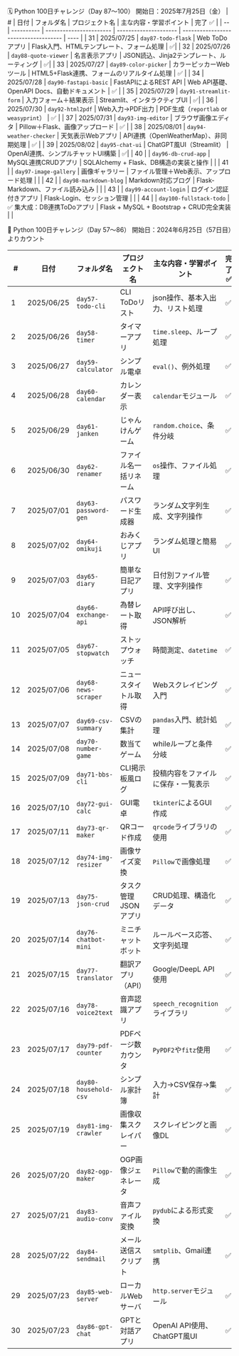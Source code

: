 🗓 Python 100日チャレンジ（Day 87〜100）
開始日：2025年7月25日（金）
| #  | 日付         | フォルダ名                   | プロジェクト名               | 主な内容・学習ポイント                          | 完了 ✅ |
| -- | ---------- | ----------------------- | --------------------- | ------------------------------------ | ---- |
| 31 | 2025/07/25 | `day87-todo-flask`      | Web ToDoアプリ           | Flask入門、HTMLテンプレート、フォーム処理            |     ✅|
| 32 | 2025/07/26 | `day88-quote-viewer`    | 名言表示アプリ               | JSON読込、Jinja2テンプレート、ルーティング           |     ✅|
| 33 | 2025/07/27 | `day89-color-picker`    | カラーピッカーWebツール         | HTML5+Flask連携、フォームのリアルタイム処理          |    ✅  |
| 34 | 2025/07/28 | `day90-fastapi-basic`   | FastAPIによるREST API    | Web API基礎、OpenAPI Docs、自動ドキュメント      |    ✅ |
| 35 | 2025/07/29 | `day91-streamlit-form`  | 入力フォーム＋結果表示           | Streamlit、インタラクティブUI                 |     ✅|
| 36 | 2025/07/30 | `day92-html2pdf`        | Web入力→PDF出力           | PDF生成（`reportlab` or `weasyprint`）   |      ✅ |
| 37 | 2025/07/31 | `day93-img-editor`      | ブラウザ画像エディタ            | Pillow＋Flask、画像アップロード                |    ✅ |
| 38 | 2025/08/01 | `day94-weather-checker` | 天気表示Webアプリ            | API連携（OpenWeatherMap）、非同期処理          |    ✅  |
| 39 | 2025/08/02 | `day95-chat-ui`         | ChatGPT風UI（Streamlit） | OpenAI連携、シンプルチャットUI構築                |     ✅|
| 40 |            | `day96-db-crud-app`     | MySQL連携CRUDアプリ        | SQLAlchemy + Flask、DB構造の実装と操作        |      |
| 41 |            | `day97-image-gallery`   | 画像ギャラリー               | ファイル管理＋Web表示、アップロード処理                |      |
| 42 |            | `day98-markdown-blog`   | Markdown対応ブログ         | Flask-Markdown、ファイル読み込み              |      |
| 43 |            | `day99-account-login`   | ログイン認証付きアプリ           | Flask-Login、セッション管理                  |      |
| 44 |            | `day100-fullstack-todo` | ✅ 集大成：DB連携ToDoアプリ     | Flask + MySQL + Bootstrap + CRUD完全実装 |      |


📝 Python 100日チャレンジ（Day 57〜86）
開始日：2024年6月25日（57日目）よりカウント

| #  | 日付         | フォルダ名                 | プロジェクト名      | 主な内容・学習ポイント               | 完了 ✅ |
| -- | ---------- | --------------------- | ------------ | ------------------------- | ---- |
| 1  | 2025/06/25 | `day57-todo-cli`      | CLI ToDoリスト  | json操作、基本入出力、リスト処理        |   ✅  |
| 2  | 2025/06/26 | `day58-timer`         | タイマーアプリ      | `time.sleep`、ループ処理        |   ✅  |
| 3  | 2025/06/27 | `day59-calculator`    | シンプル電卓       | `eval()`、例外処理             |   ✅  |
| 4  | 2025/06/28 | `day60-calendar`      | カレンダー表示      | `calendar`モジュール           |   ✅  |
| 5  | 2025/06/29 | `day61-janken`        | じゃんけんゲーム     | `random.choice`、条件分岐      |   ✅   |
| 6  | 2025/06/30 | `day62-renamer`       | ファイル名一括リネーム  | `os`操作、ファイル処理             |   ✅  |
| 7  | 2025/07/01 | `day63-password-gen`  | パスワード生成器     | ランダム文字列生成、文字列操作           |   ✅  |
| 8  | 2025/07/02 | `day64-omikuji`       | おみくじアプリ      | ランダム処理と簡易UI               |   ✅  |
| 9  | 2025/07/03 | `day65-diary`         | 簡単な日記アプリ     | 日付別ファイル管理、文字列操作           |   ✅   |
| 10 | 2025/07/04 | `day66-exchange-api`  | 為替レート取得      | API呼び出し、JSON解析            |   ✅  |
| 11 | 2025/07/05 | `day67-stopwatch`     | ストップウォッチ     | 時間測定、`datetime`           |   ✅  |
| 12 | 2025/07/06 | `day68-news-scraper`  | ニュースタイトル取得   | Webスクレイピング入門              |   ✅  |
| 13 | 2025/07/07 | `day69-csv-summary`   | CSVの集計       | `pandas`入門、統計処理           |   ✅  |
| 14 | 2025/07/08 | `day70-number-game`   | 数当てゲーム       | whileループと条件分岐             |   ✅  |
| 15 | 2025/07/09 | `day71-bbs-cli`       | CLI掲示板風ログ    | 投稿内容をファイルに保存・一覧表示         |   ✅  |
| 16 | 2025/07/10 | `day72-gui-calc`      | GUI電卓        | `tkinter`によるGUI作成         |   ✅  |
| 17 | 2025/07/11 | `day73-qr-maker`      | QRコード作成      | `qrcode`ライブラリの使用          |   ✅  |
| 18 | 2025/07/12 | `day74-img-resizer`   | 画像サイズ変換      | `Pillow`で画像処理             |   ✅  |
| 19 | 2025/07/13 | `day75-json-crud`     | タスク管理JSONアプリ | CRUD処理、構造化データ             |   ✅  |
| 20 | 2025/07/14 | `day76-chatbot-mini`  | ミニチャットボット    | ルールベース応答、文字列処理            |   ✅  |
| 21 | 2025/07/15 | `day77-translator`    | 翻訳アプリ（API）   | Google/DeepL API使用        |   ✅  |
| 22 | 2025/07/16 | `day78-voice2text`    | 音声認識アプリ      | `speech_recognition`ライブラリ |   ✅  |
| 23 | 2025/07/17 | `day79-pdf-counter`   | PDFページ数カウンタ  | `PyPDF2`や`fitz`使用         |    ✅ |
| 24 | 2025/07/18 | `day80-household-csv` | シンプル家計簿      | 入力→CSV保存→集計               |   ✅  |
| 25 | 2025/07/19 | `day81-img-crawler`   | 画像収集スクレイパー   | スクレイピングと画像DL              |    ✅ |
| 26 | 2025/07/20 | `day82-ogp-maker`     | OGP画像ジェネレータ  | `Pillow`で動的画像生成           |    ✅ |
| 27 | 2025/07/21 | `day83-audio-conv`    | 音声ファイル変換     | `pydub`による形式変換            |    ✅ |
| 28 | 2025/07/22 | `day84-sendmail`      | メール送信スクリプト   | `smtplib`、Gmail連携         |      ✅|
| 29 | 2025/07/23 | `day85-web-server`    | ローカルWebサーバ   | `http.server`モジュール        |      ✅|
| 30 | 2025/07/23 | `day86-gpt-chat`      | GPTと対話アプリ    | OpenAI API使用、ChatGPT風UI   |    ✅ |
